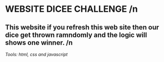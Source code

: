 # WEBSITE DICEE CHALLENGE /n
## This website if you refresh this web site then our dice get thrown ramndomly and the logic will shows one winner. /n
*Tools: html, css and javascript*